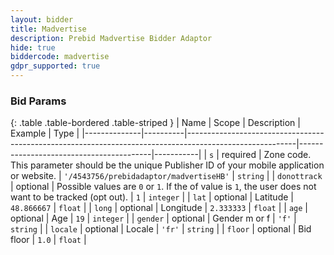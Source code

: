 ```yaml
---
layout: bidder
title: Madvertise
description: Prebid Madvertise Bidder Adaptor
hide: true
biddercode: madvertise
gdpr_supported: true
---
```


### Bid Params

{: .table .table-bordered .table-striped }
| Name         | Scope    | Description                                                                                             | Example                                 | Type      |
|--------------|----------|---------------------------------------------------------------------------------------------------------|-----------------------------------------|-----------|
| `s`          | required | Zone code. This parameter should be the unique Publisher ID of your mobile application or website.      | `'/4543756/prebidadaptor/madvertiseHB'` | `string`  |
| `donottrack` | optional | Possible values are `0` or `1`. If the of value is `1`, the user does not want to be tracked (opt out). | `1`                                     | `integer` |
| `lat`        | optional | Latitude                                                                                                | `48.866667`                             | `float`   |
| `long`       | optional | Longitude                                                                                               | `2.333333`                              | `float`   |
| `age`        | optional | Age                                                                                                     | `19`                                    | `integer` |
| `gender`     | optional | Gender m or f                                                                                           | `'f'`                                   | `string`  |
| `locale`     | optional | Locale                                                                                                  | `'fr'`                                  | `string`  |
| `floor`      | optional | Bid floor                                                                                               | `1.0`                                   | `float`   |
